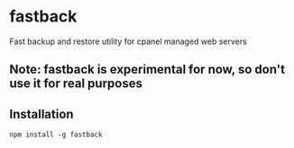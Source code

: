 # fastback
Fast backup and restore utility for cpanel managed web servers

## Note: fastback is experimental for now, so don't use it for real purposes

## Installation
```
npm install -g fastback
```